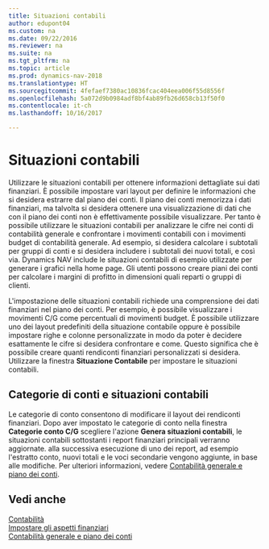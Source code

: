 ```yaml
---
title: Situazioni contabili
author: edupont04
ms.custom: na
ms.date: 09/22/2016
ms.reviewer: na
ms.suite: na
ms.tgt_pltfrm: na
ms.topic: article
ms.prod: dynamics-nav-2018
ms.translationtype: HT
ms.sourcegitcommit: 4fefaef7380ac10836fcac404eea006f55d8556f
ms.openlocfilehash: 5a072d9b0984adf8bf4ab89fb26d658cb13f50f0
ms.contentlocale: it-ch
ms.lasthandoff: 10/16/2017

---
```


# <a name="account-schedules"></a>Situazioni contabili
Utilizzare le situazioni contabili per ottenere informazioni dettagliate sui dati finanziari. È possibile impostare vari layout per definire le informazioni che si desidera estrarre dal piano dei conti. Il piano dei conti memorizza i dati finanziari, ma talvolta si desidera ottenere una visualizzazione di dati che con il piano dei conti non è effettivamente possibile visualizzare. Per tanto è possibile utilizzare le situazioni contabili per analizzare le cifre nei conti di contabilità generale e confrontare i movimenti contabili con i movimenti budget di contabilità generale.
Ad esempio, si desidera calcolare i subtotali per gruppi di conti e si desidera includere i subtotali dei nuovi totali, e così via.
Dynamics NAV include le situazioni contabili di esempio utilizzate per generare i grafici nella home page. Gli utenti possono creare piani dei conti per calcolare i margini di profitto in dimensioni quali reparti o gruppi di clienti.  

L'impostazione delle situazioni contabili richiede una comprensione dei dati finanziari nel piano dei conti.
Per esempio, è possibile visualizzare i movimenti C/G come percentuali di movimenti budget.
È possibile utilizzare uno dei layout predefiniti della situazione contabile oppure è possibile impostare righe e colonne personalizzate in modo da poter è decidere esattamente le cifre si desidera confrontare e come.
Questo significa che è possibile creare quanti rendiconti finanziari personalizzati si desidera. Utilizzare la finestra **Situazione Contabile** per impostare le situazioni contabili.  

## <a name="account-categories-and-account-schedules"></a>Categorie di conti e situazioni contabili
Le categorie di conto consentono di modificare il layout dei rendiconti finanziari. Dopo aver impostato le categorie di conto nella finestra **Categorie conto C/G** scegliere l'azione **Genera situazioni contabili**, le situazioni contabili sottostanti i report finanziari principali verranno aggiornate. alla successiva esecuzione di uno dei report, ad esempio l'estratto conto, nuovi totali e le voci secondarie vengono aggiunte, in base alle modifiche. Per ulteriori informazioni, vedere [Contabilità generale e piano dei conti](finance-general-ledger.md).    
## <a name="see-also"></a>Vedi anche
[Contabilità](finance.md)  
[Impostare gli aspetti finanziari](finance-setup-finance.md)  
[Contabilità generale e piano dei conti](finance-general-ledger.md)  

